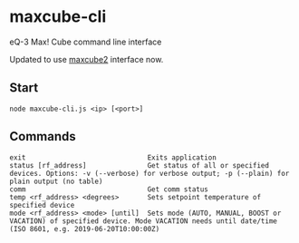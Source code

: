 maxcube-cli
=======

eQ-3 Max! Cube command line interface

Updated to use [maxcube2](https://github.com/normen/maxcube2) interface now.


## Start
```
node maxcube-cli.js <ip> [<port>]
```

## Commands
    exit                              Exits application
    status [rf_address]               Get status of all or specified devices. Options: -v (--verbose) for verbose output; -p (--plain) for plain output (no table)
    comm                              Get comm status
    temp <rf_address> <degrees>       Sets setpoint temperature of specified device
    mode <rf_address> <mode> [until]  Sets mode (AUTO, MANUAL, BOOST or VACATION) of specified device. Mode VACATION needs until date/time (ISO 8601, e.g. 2019-06-20T10:00:00Z)
